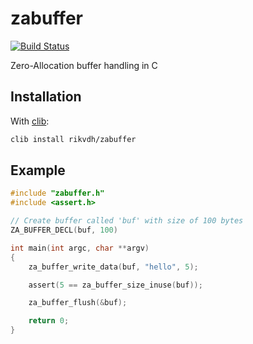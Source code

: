 # zabuffer

[![Build Status](https://travis-ci.org/rikvdh/zabuffer.svg?branch=master)](https://travis-ci.org/rikvdh/zabuffer)

Zero-Allocation buffer handling in C

## Installation


With [clib](https://github.com/clibs/clib):

```sh
clib install rikvdh/zabuffer
```

## Example

```c
#include "zabuffer.h"
#include <assert.h>

// Create buffer called 'buf' with size of 100 bytes
ZA_BUFFER_DECL(buf, 100)

int main(int argc, char **argv)
{
    za_buffer_write_data(buf, "hello", 5);

    assert(5 == za_buffer_size_inuse(buf));

    za_buffer_flush(&buf);

    return 0;
}
```